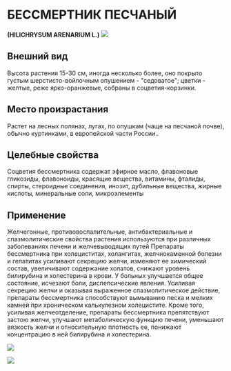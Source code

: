 # БЕССМЕРТНИК ПЕСЧАНЫЙ
**(HILICHRYSUM ARENARIUM L.)**
![](БЕССМЕРТНИК1.gif)

## Внешний вид
Высота растения 15-30 см, иногда несколько более, оно покрыто густым шерстисто-войлочным опушением - "седоватое"; цветки - желтые, реже ярко-оранжевые, собраны в соцветия-корзинки.      

## Место произрастания
Растет на лесных полянах, лугах, по опушкам (чаще на песчаной почве), обычно куртинками, в европейской части России..

## Целебные свойства
Соцветия бессмертника содержат эфирное масло, флавоновые гликозиды, флавоноиды, красящие вещества, витамины, фталиды, спирты, стероидные соединения, инозит, дубильные вещества, жирные кислоты, минеральные соли, микроэлементы    

## Применение
Желчегонные, противовоспалительные, антибактериальные и спазмолитические свойства растения используются при различных заболеваниях печени и желчевыводящих путей   Препараты бессмертника при холециститах, холангитах, желчнокаменной болезни и гепатитах усиливают секрецию желчи, изменяют ее химический состав, увеличивают содержание холатов, снижают уровень билирубина и холестерина в крови. У больных улучшается общее состояние, исчезают боли, диспепсические явления.   Усиливая секрецию желчи и оказывая выраженное спазмолитическое действие, препараты бессмертника способствуют вымыванию песка и мелких камней при хроническом калькулезном холецистите. Кроме того, усиливая желчеотделение, препараты бессмертника препятствуют застою желчи, улучшают метаболическую функцию печени, уменьшают вязкость желчи и относительную плотность ее, понижают концентрацию в ней билирубина и холестерина.          

![](Бессмертник%20песчаный.jpg)

![](Бессмертник%20песчаный3.jpg) 